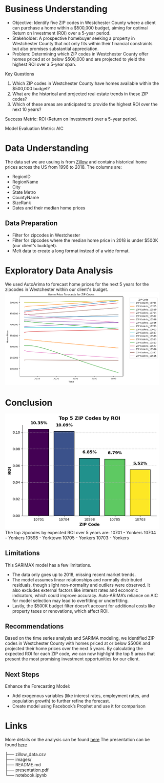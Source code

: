 # Business Understanding
* Objective: Identify five ZIP codes in Westchester County where a client can purchase a home within a $500,000 budget, aiming for optimal Return on Investment (ROI) over a 5-year period.
* Stakeholder: A prospective homebuyer seeking a property in Westchester County that not only fits within their financial constraints but also promises substantial appreciation.
* Problem: Determining which ZIP codes in Westchester County offer homes priced at or below $500,000 and are projected to yield the highest ROI over a 5-year span.

Key Questions
1. Which ZIP codes in Westchester County have homes available within the $500,000 budget?
2. What are the historical and projected real estate trends in these ZIP codes?
3. Which of these areas are anticipated to provide the highest ROI over the next 10 years?

Success Metric: ROI (Return on Investment) over a 5-year period.

Model Evaluation Metric: AIC

# Data Understanding
The data set we are usuing is from [Zillow](https://www.zillow.com/research/data/) and contains historical home prices across the US from 1996 to 2018.
The columns are:
* RegionID
* RegionName
* City
* State Metro
* CountyName
* SizeRank
* Dates and their median home prices

## Data Preparation
* Filter for zipcodes in Westchester
* Filter for zipcodes where the median home price in 2018 is under $500K (our client's buddget).
* Melt data to create a long format instead of a wide format.

# Exploratory Data Analysis
We used AutoArima to forecast home prices for the next 5 years for the zipcodes in Westchester within our client's budget.
![Price Forecasts](./images/price_forecasts.png)

# Conclusion
![Top ROIs](./images/top_5_roi.png)
The top zipcodes by expected ROI over 5 years are:
10701 - Yonkers
10704 - Yonkers
10598 - Yorktown
10705 - Yonkers
10703 - Yonkers

## Limitations
This SARIMAX model has a few limitations. 
* The data only goes up to 2018, missing recent market trends. 
* The model assumes linear relationships and normally distributed residuals, though slight non-normality and outliers were observed. It also excludes external factors like interest rates and economic indicators, which could improve accuracy. Auto-ARIMA’s reliance on AIC for model selection may lead to overfitting or underfitting. 
* Lastly, the $500K budget filter doesn’t account for additional costs like property taxes or renovations, which affect ROI.

## Recommendations
Based on the time series analysis and SARIMA modeling, we identified ZIP codes in Westchester County with homes priced at or below $500K and projected their home prices over the next 5 years. By calculating the expected ROI for each ZIP code, we can now highlight the top 5 areas that present the most promising investment opportunities for our client.

## Next Steps
Enhance the Forecasting Model:
* Add exogenous variables (like interest rates, employment rates, and population growth) to further refine the forecast.
* Create model using Facebook’s Prophet and use it for comparison
 
# Links
More details on the analysis can be found [here](https://github.com/hannahdallas/zillow_time_series_model/blob/main/notebook.ipynb)
The presentation can be found [here](https://docs.google.com/presentation/d/1UnwhOtG6VXyiT7JYCG60OG-SGA8XWjSGLtsaN6632Xw/edit#slide=id.p6)

├── zillow_data.csv   
├── images/              
├── README.md           
├── presentation.pdf      
└── notebook.ipynb  